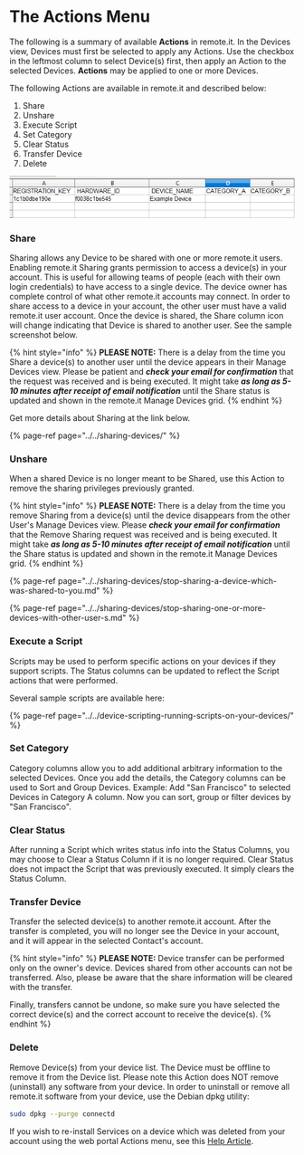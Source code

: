 # The Actions Menu

The following is a summary of available **Actions** in remote.it. In the Devices view, Devices must first be selected to apply any Actions. Use the checkbox in the leftmost column to select Device\(s\) first, then apply an Action to the selected Devices. **Actions** may be applied to one or more Devices. 

The following Actions are available in remote.it and described below:

1. Share
2. Unshare
3. Execute Script
4. Set Category
5. Clear Status
6. Transfer Device
7. Delete

![](../../../.gitbook/assets/image%20%28317%29.png)

### **Share**

Sharing allows any Device to be shared with one or more remote.it users. Enabling remote.it Sharing grants permission to access a device\(s\) in your account. This is useful for allowing teams of people \(each with their own login credentials\) to have access to a single device. The device owner has complete control of what other remote.it accounts may connect. In order to share access to a device in your account, the other user must have a valid remote.it user account. Once the device is shared, the Share column icon will change indicating that Device is shared to another user. See the sample screenshot below.

{% hint style="info" %}
**PLEASE NOTE:** There is a delay from the time you Share a device\(s\) to another user until the device appears in their Manage Devices view. Please be patient and _**check your email for confirmation**_ that the request was received and is being executed. It might take _**as long as 5-10 minutes after receipt of email notification**_ until the Share status is updated and shown in the remote.it Manage Devices grid.
{% endhint %}

Get more details about Sharing at the link below.

{% page-ref page="../../sharing-devices/" %}

### **Unshare**

When a shared Device is no longer meant to be Shared, use this Action to remove the sharing privileges previously granted.

{% hint style="info" %}
**PLEASE NOTE:** There is a delay from the time you remove Sharing from a device\(s\) until the device disappears from the other User's Manage Devices view. Please _**check your email for confirmation**_ that the Remove Sharing request was received and is being executed. It might take _**as long as 5-10 minutes after receipt of email notification**_ until the Share status is updated and shown in the remote.it Manage Devices grid.
{% endhint %}

{% page-ref page="../../sharing-devices/stop-sharing-a-device-which-was-shared-to-you.md" %}

{% page-ref page="../../sharing-devices/stop-sharing-one-or-more-devices-with-other-user-s.md" %}

### **Execute a Script**

Scripts may be used to perform specific actions on your devices if they support scripts. The Status columns can be updated to reflect the Script actions that were performed. 

Several sample scripts are available here:

{% page-ref page="../../device-scripting-running-scripts-on-your-devices/" %}

### **Set Category**

Category columns allow you to add additional arbitrary information to the selected Devices. Once you add the details, the Category columns can be used to Sort and Group Devices. Example: Add "San Francisco" to selected Devices in Category A column. Now you can sort, group or filter devices by "San Francisco". 

### **Clear Status**

After running a Script which writes status info into the Status Columns, you may choose to Clear a Status Column if it is no longer required. Clear Status does not impact the Script that was previously executed. It simply clears the Status Column.

### Transfer Device

Transfer the selected device\(s\) to another remote.it account. After the transfer is completed, you will no longer see the Device in your account, and it will appear in the selected Contact's account.

{% hint style="info" %}
**PLEASE NOTE:** Device transfer can be performed only on the owner's device. Devices shared from other accounts can not be transferred.  Also, please be aware that the share information will be cleared with the transfer.

Finally, transfers cannot be undone, so make sure you have selected the correct device\(s\) and the correct account to receive the device\(s\).
{% endhint %}

### **Delete**

Remove Device\(s\) from your device list. The Device must be offline to remove it from the Device list. Please note this Action does NOT remove \(uninstall\) any software from your device. In order to uninstall or remove all remote.it software from your device, use the Debian dpkg utility:

```bash
sudo dpkg --purge connectd
```

If you wish to re-install Services on a device which was deleted from your account using the web portal Actions menu, see this [Help Article](https://remot3it.zendesk.com/hc/en-us/articles/360021623891--etc-connectd-services-Connectdssh22-conf-is-not-registered-to-this-account).



